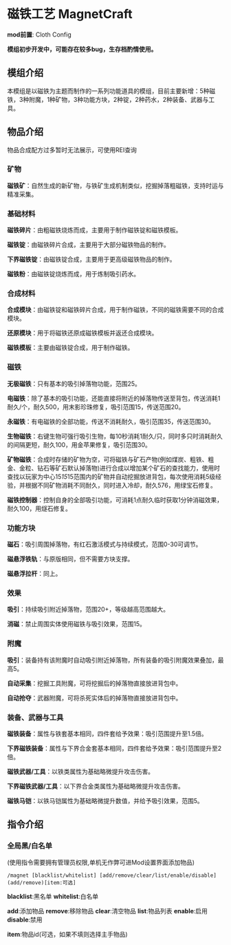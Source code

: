 # 磁铁工艺 MagnetCraft

**mod前置**: Cloth Config

**模组初步开发中，可能存在较多bug，生存档酌情使用。**

## 模组介绍

本模组是以磁铁为主题而制作的一系列功能道具的模组，目前主要新增：5种磁铁，3种附魔，1种矿物，3种功能方块，2种锭，2种药水，2种装备、武器与工具。

## 物品介绍

物品合成配方过多暂时无法展示，可使用REI查询

### 矿物

**磁铁矿**：自然生成的新矿物，与铁矿生成机制类似，挖掘掉落粗磁铁，支持时运与精准采集。

### 基础材料

**磁铁碎片**：由粗磁铁烧炼而成，主要用于制作磁铁锭和磁铁模板。

**磁铁锭**：由磁铁碎片合成，主要用于大部分磁铁物品的制作。

**下界磁铁锭**：由磁铁锭合成，主要用于更高级磁铁物品的制作。

**磁铁粉**：由磁铁锭烧炼而成，用于炼制吸引药水。

### 合成材料

**合成模块**：由磁铁锭和磁铁碎片合成，用于制作磁铁，不同的磁铁需要不同的合成模块。

**还原模块**：用于将磁铁还原成磁铁模板并返还合成模块。

**磁铁模板**：主要由磁铁锭合成，用于制作磁铁。

### 磁铁

**无极磁铁**：只有基本的吸引掉落物功能，范围25。

**电磁铁**：除了基本的吸引功能，还能直接将附近的掉落物传送至背包，传送消耗1耐久/个，耐久500，用末影珍珠修复，吸引范围15，传送范围20。

**永磁铁**：有电磁铁的全部功能，传送不消耗耐久，吸引范围35，传送范围30。

**生物磁铁**：右键生物可强行吸引生物，每10秒消耗1耐久/只，同时多只时消耗耐久的间隔更短，耐久100，用金苹果修复，吸引范围30。

**矿物磁铁**：合成时存储的矿物为空，可将磁铁与矿石产物(例如煤炭、粗铁、粗金、金粒、钻石等矿石默认掉落物)进行合成以增加某个矿石的查找能力，使用时查找以玩家为中心15*15*15范围内的矿物并自动挖掘放进背包，每次使用消耗5级经验，并根据不同矿物消耗不同耐久，同时进入冷却，耐久576，用绿宝石修复。

**磁铁控制器**：控制自身的全部吸引功能，可消耗1点耐久临时获取1分钟消磁效果，耐久100，用燧石修复。

### 功能方块

**磁石**：吸引周围掉落物，有红石激活模式与持续模式，范围0-30可调节。

**磁悬浮铁轨**：与原版相同，但不需要方块支撑。

**磁悬浮拉杆**：同上。

### 效果

**吸引**：持续吸引附近掉落物，范围20+，等级越高范围越大。

**消磁**：禁止周围实体使用磁铁与吸引效果，范围15。

### 附魔

**吸引**：装备持有该附魔时自动吸引附近掉落物，所有装备的吸引附魔效果叠加，最高5。

**自动采集**：挖掘工具附魔，可将挖掘后的掉落物直接放进背包中。

**自动抢夺**：武器附魔，可将杀死实体后的掉落物直接放进背包中。

### 装备、武器与工具

**磁铁装备**：属性与铁套基本相同，四件套给予效果：吸引范围提升至1.5倍。

**下界磁铁装备**：属性与下界合金套基本相同，四件套给予效果：吸引范围提升至2倍。

**磁铁武器/工具**：以铁类属性为基础略微提升攻击伤害。

**下界磁铁武器/工具**：以下界合金类属性为基础略微提升攻击伤害。

**磁铁马铠**：以铁马铠属性为基础略微提升数值，并给予吸引效果，范围5。

## 指令介绍

### 全局黑/白名单

(使用指令需要拥有管理员权限,单机无作弊可进Mod设置界面添加物品)

`/magnet [blacklist/whitelist] [add/remove/clear/list/enable/disable] (add/remove)[item:可选]`

**blacklist**:黑名单 **whitelist**:白名单

**add**:添加物品 **remove**:移除物品 **clear**:清空物品 **list**:物品列表 **enable**:启用 **disable**:禁用

**item**:物品id(可选，如果不填则选择主手物品)
